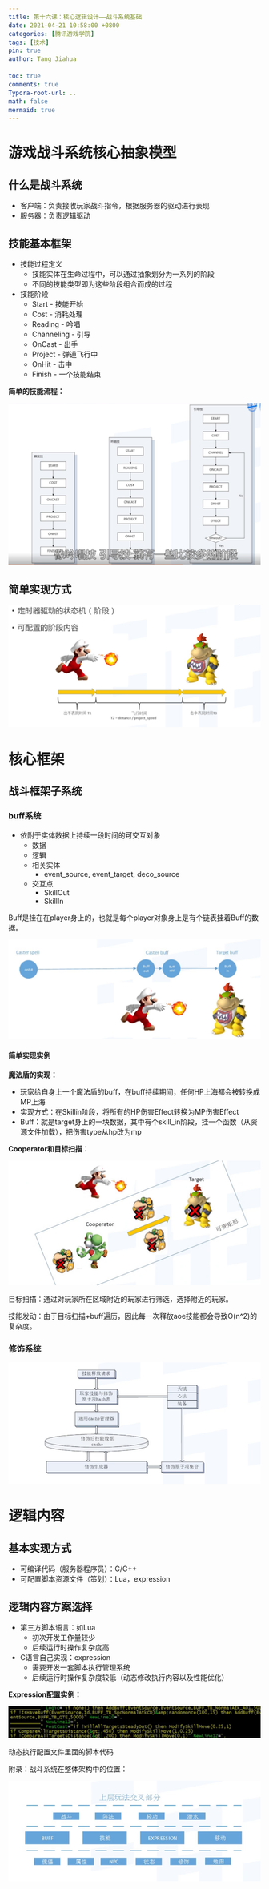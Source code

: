 ```yaml
---
title: 第十六课：核心逻辑设计——战斗系统基础
date: 2021-04-21 10:58:00 +0800
categories: [腾讯游戏学院]
tags: [技术]
pin: true
author: Tang Jiahua

toc: true
comments: true
Typora-root-url: ..
math: false
mermaid: true
---
```


# 游戏战斗系统核心抽象模型

## 什么是战斗系统

- 客户端：负责接收玩家战斗指令，根据服务器的驱动进行表现
- 服务器：负责逻辑驱动

## 技能基本框架

- 技能过程定义
  - 技能实体在生命过程中，可以通过抽象划分为一系列的阶段
  - 不同的技能类型即为这些阶段组合而成的过程
- 技能阶段
  - Start - 技能开始
  - Cost - 消耗处理
  - Reading - 吟唱
  - Channeling - 引导
  - OnCast - 出手
  - Project - 弹道飞行中
  - OnHit - 击中
  - Finish - 一个技能结束

**简单的技能流程：**

![Screen Shot 2021-04-21 at 11.10.23](/assets/blog_res/2021-04-21-zhan-dou-xi-tong-ji-chu.assets/Screen%20Shot%202021-04-21%20at%2011.10.23.png)

## 简单实现方式

![Screen Shot 2021-04-21 at 11.11.01](/assets/blog_res/2021-04-21-zhan-dou-xi-tong-ji-chu.assets/Screen%20Shot%202021-04-21%20at%2011.11.01.png)

# 核心框架

## 战斗框架子系统

### buff系统

- 依附于实体数据上持续一段时间的可交互对象
  - 数据
  - 逻辑
  - 相关实体
    - event_source, event_target, deco_source
  - 交互点
    - SkillOut
    - SkillIn

Buff是挂在在player身上的，也就是每个player对象身上是有个链表挂着Buff的数据。

![Screen Shot 2021-04-21 at 15.51.23](/assets/blog_res/2021-04-21-zhan-dou-xi-tong-ji-chu.assets/Screen%20Shot%202021-04-21%20at%2015.51.23.png)

#### 简单实现实例

**魔法盾的实现：**

- 玩家给自身上一个魔法盾的buff，在buff持续期间，任何HP上海都会被转换成MP上海
- 实现方式：在Skillin阶段，将所有的HP伤害Effect转换为MP伤害Effect
- Buff：就是target身上的一块数据，其中有个skill_in阶段，挂一个函数（从资源文件加载），把伤害type从hp改为mp

**Cooperator和目标扫描：**

![Screen Shot 2021-04-21 at 15.54.50](/assets/blog_res/2021-04-21-zhan-dou-xi-tong-ji-chu.assets/Screen%20Shot%202021-04-21%20at%2015.54.50.png)

目标扫描：通过对玩家所在区域附近的玩家进行筛选，选择附近的玩家。

技能发动：由于目标扫描+buff遍历，因此每一次释放aoe技能都会导致O(n^2)的复杂度。

### 修饰系统

<img src="/assets/blog_res/2021-04-21-zhan-dou-xi-tong-ji-chu.assets/Screen%20Shot%202021-04-21%20at%2016.31.15.png" alt="Screen Shot 2021-04-21 at 16.31.15" style="zoom:67%;" />

# 逻辑内容

## 基本实现方式

- 可编译代码（服务器程序员）：C/C++
- 可配置脚本资源文件（策划）：Lua，expression

## 逻辑内容方案选择

- 第三方脚本语言：如Lua
  - 初次开发工作量较少
  - 后续运行时操作复杂度高
- C语言自己实现：expression
  - 需要开发一套脚本执行管理系统
  - 后续运行时操作复杂度较低（动态修改执行内容以及性能优化）

**Expression配置实例：**

![Screen Shot 2021-04-21 at 16.34.40](/assets/blog_res/2021-04-21-zhan-dou-xi-tong-ji-chu.assets/Screen%20Shot%202021-04-21%20at%2016.34.40.png)

动态执行配置文件里面的脚本代码



附录：战斗系统在整体架构中的位置：

![Screen Shot 2021-04-21 at 16.35.12](/assets/blog_res/2021-04-21-zhan-dou-xi-tong-ji-chu.assets/Screen%20Shot%202021-04-21%20at%2016.35.12.png)